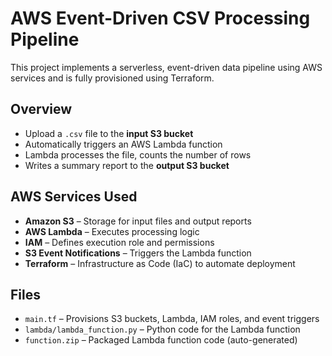 # AWS Event-Driven CSV Processing Pipeline

This project implements a serverless, event-driven data pipeline using AWS services and is fully provisioned using Terraform.

## Overview

- Upload a `.csv` file to the **input S3 bucket**
- Automatically triggers an AWS Lambda function
- Lambda processes the file, counts the number of rows
- Writes a summary report to the **output S3 bucket**

## AWS Services Used

- **Amazon S3** – Storage for input files and output reports
- **AWS Lambda** – Executes processing logic
- **IAM** – Defines execution role and permissions
- **S3 Event Notifications** – Triggers the Lambda function
- **Terraform** – Infrastructure as Code (IaC) to automate deployment

## Files

- `main.tf` – Provisions S3 buckets, Lambda, IAM roles, and event triggers
- `lambda/lambda_function.py` – Python code for the Lambda function
- `function.zip` – Packaged Lambda function code (auto-generated)
